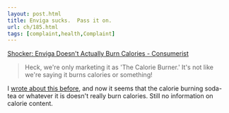 ```yaml
---
layout: post.html
title: Enviga sucks.  Pass it on.
url: ch/185.html
tags: [complaint,health,Complaint]
---
```

[Shocker: Enviga Doesn't Actually Burn Calories - Consumerist](http://www.consumerist.com/consumer/soft-drinks/shocker-enviga-doesnt-actually-burn-calories-208357.php)

> Heck, we're only marketing it as 'The Calorie Burner.' It's not like we're saying it burns calories or something!

I [wrote about this before](http://www.complainthub.com/?p=175), and now it seems that the calorie burning soda-tea or whatever it is doesn't really burn calories. Still no information on calorie content.
